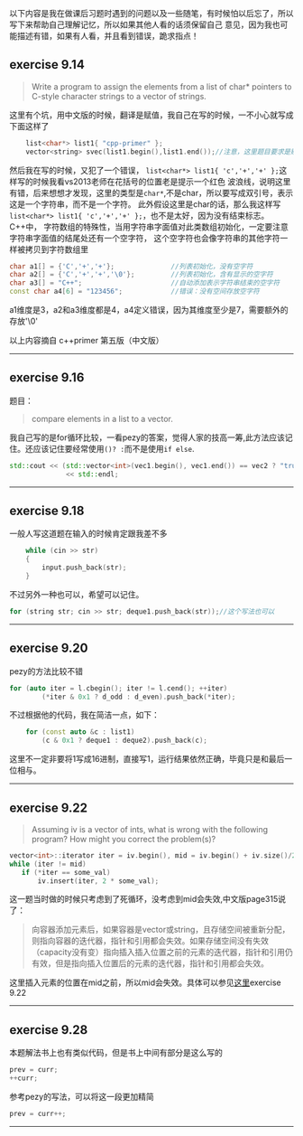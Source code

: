 以下内容是我在做课后习题时遇到的问题以及一些随笔，有时候怕以后忘了，所以写下来帮助自己理解记忆，所以如果其他人看的话须保留自己
意见，因为我也可能描述有错，如果有人看，并且看到错误，跪求指点！

## exercise 9.14 
> Write a program to assign the elements from a list of char*  pointers to C-style character strings to a
vector of strings.

这里有个坑，用中文版的时候，翻译是赋值，我自己在写的时候，一不小心就写成下面这样了
```cpp
	list<char*> list1{ "cpp-primer" };
	vector<string> svec(list1.begin(),list1.end());//注意，这里题目要求是赋值，不是初始化，所以这样写不符合题目要求，虽然也是对的
```

然后我在写的时候，又犯了一个错误， `list<char*> list1{ 'c','+','+' };`这样写的时候我看vs2013老师在花括号的位置老是提示一个红色
波浪线，说明这里有错，后来想想才发现，这里的类型是`char*`,不是char，所以要写成双引号，表示这是一个字符串，而不是一个字符。
此外假设这里是char的话，那么我这样写`list<char*> list1{ 'c','+','+' };`，也不是太好，因为没有结束标志。
C++中，
字符数组的特殊性，当用字符串字面值对此类数组初始化，一定要注意字符串字面值的结尾处还有一个空字符，
这个空字符也会像字符串的其他字符一样被拷贝到字符数组里
```cpp
char a1[] = {'C','+','+'};              //列表初始化，没有空字符
char a2[] = {'C','+','+','\0'};         //列表初始化，含有显示的空字符
char a3[] = "C++";                      //自动添加表示字符串结束的空字符
const char a4[6] = "123456";            //错误：没有空间存放空字符
```
a1维度是3，a2和a3维度都是4，a4定义错误，因为其维度至少是7，需要额外的存放'\0'

以上内容摘自 c++primer 第五版（中文版）

---
## exercise 9.16
题目：
> compare elements in a list<int> to a vector<int>.

我自己写的是for循环比较，一看pezy的答案，觉得人家的技高一筹,此方法应该记住。还应该记住要经常使用`()? :`而不是使用`if else`.
```cpp
std::cout << (std::vector<int>(vec1.begin(), vec1.end()) == vec2 ? "true" : "false")
              << std::endl;
```

---
## exercise 9.18
一般人写这道题在输入的时候肯定跟我差不多
```cpp
	while (cin >> str)
	{
		input.push_back(str);
	}
```
不过另外一种也可以，希望可以记住。
```cpp
for (string str; cin >> str; deque1.push_back(str));//这个写法也可以
```
---
## exercise 9.20
pezy的方法比较不错
```cpp
for (auto iter = l.cbegin(); iter != l.cend(); ++iter)
        (*iter & 0x1 ? d_odd : d_even).push_back(*iter);
```
不过根据他的代码，我在简洁一点，如下：
```cpp
	for (const auto &c : list1)
		(c & 0x1 ? deque1 : deque2).push_back(c);
```
这里不一定非要将1写成16进制，直接写1，运行结果依然正确，毕竟只是和最后一位相与。

---
## exercise 9.22
> Assuming iv is a vector of ints, what is wrong with the following program? How might you correct the problem(s)?
 ```cpp
vector<int>::iterator iter = iv.begin(), mid = iv.begin() + iv.size()/2;
while (iter != mid)
    if (*iter == some_val)
        iv.insert(iter, 2 * some_val);
```

这一题当时做的时候只考虑到了死循环，没考虑到mid会失效,中文版page315说了：
> 向容器添加元素后，如果容器是vector或string，且存储空间被重新分配，则指向容器的迭代器，指针和引用都会失效。如果存储空间没有失效（capacity没有变）指向插入插入位置之前的元素的迭代器，指针和引用仍有效，但是指向插入位置后的元素的迭代器，指针和引用都会失效。

这里插入元素的位置在mid之前，所以mid会失效。具体可以参见[这里](https://github.com/Ocxs/Cpp-Primer/tree/master/ch09)exercise 9.22

---
## exercise 9.28
本题解法书上也有类似代码，但是书上中间有部分是这么写的
```cpp
prev = curr;
++curr;
```
参考pezy的写法，可以将这一段更加精简
```cpp
prev = curr++;
```

---
